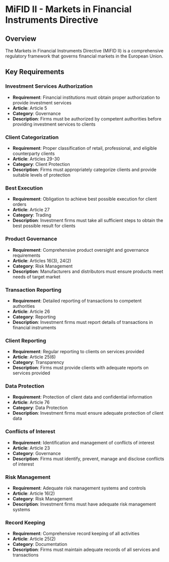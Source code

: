 # MiFID II - Markets in Financial Instruments Directive

## Overview
The Markets in Financial Instruments Directive (MiFID II) is a comprehensive regulatory framework that governs financial markets in the European Union.

## Key Requirements

### Investment Services Authorization
- **Requirement**: Financial institutions must obtain proper authorization to provide investment services
- **Article**: Article 5
- **Category**: Governance
- **Description**: Firms must be authorized by competent authorities before providing investment services to clients

### Client Categorization
- **Requirement**: Proper classification of retail, professional, and eligible counterparty clients
- **Article**: Articles 29-30
- **Category**: Client Protection
- **Description**: Firms must appropriately categorize clients and provide suitable levels of protection

### Best Execution
- **Requirement**: Obligation to achieve best possible execution for client orders
- **Article**: Article 27
- **Category**: Trading
- **Description**: Investment firms must take all sufficient steps to obtain the best possible result for clients

### Product Governance
- **Requirement**: Comprehensive product oversight and governance requirements
- **Article**: Articles 16(3), 24(2)
- **Category**: Risk Management
- **Description**: Manufacturers and distributors must ensure products meet needs of target market

### Transaction Reporting
- **Requirement**: Detailed reporting of transactions to competent authorities
- **Article**: Article 26
- **Category**: Reporting
- **Description**: Investment firms must report details of transactions in financial instruments

### Client Reporting
- **Requirement**: Regular reporting to clients on services provided
- **Article**: Article 25(6)
- **Category**: Transparency
- **Description**: Firms must provide clients with adequate reports on services provided

### Data Protection
- **Requirement**: Protection of client data and confidential information
- **Article**: Article 76
- **Category**: Data Protection
- **Description**: Investment firms must ensure adequate protection of client data

### Conflicts of Interest
- **Requirement**: Identification and management of conflicts of interest
- **Article**: Article 23
- **Category**: Governance
- **Description**: Firms must identify, prevent, manage and disclose conflicts of interest

### Risk Management
- **Requirement**: Adequate risk management systems and controls
- **Article**: Article 16(2)
- **Category**: Risk Management
- **Description**: Investment firms must have adequate risk management systems

### Record Keeping
- **Requirement**: Comprehensive record keeping of all activities
- **Article**: Article 25(2)
- **Category**: Documentation
- **Description**: Firms must maintain adequate records of all services and transactions